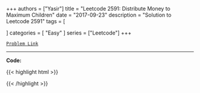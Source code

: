 
+++
authors = ["Yasir"]
title = "Leetcode 2591: Distribute Money to Maximum Children"
date = "2017-09-23"
description = "Solution to Leetcode 2591"
tags = [
    
]
categories = [
    "Easy"
]
series = ["Leetcode"]
+++



[`Problem Link`](https://leetcode.com/problems/distribute-money-to-maximum-children/description/)

---

**Code:**

{{< highlight html >}}

{{< /highlight >}}

